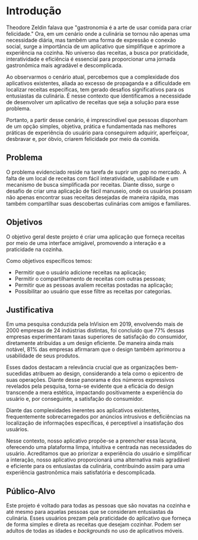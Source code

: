# Introdução

Theodore Zeldin falava que "gastronomia é a arte de usar comida para criar felicidade." Ora, em um cenário onde a culinária se tornou não apenas uma necessidade diária, mas também uma forma de expressão e conexão social, surge a importância de um aplicativo que simplifique e aprimore a experiência na cozinha. No universo das receitas, a busca por praticidade, interatividade e eficiência é essencial para proporcionar uma jornada gastronômica mais agradável e descomplicada.

Ao observarmos o cenário atual, percebemos que a complexidade dos aplicativos existentes, aliada ao excesso de propaganda e a dificuldade em localizar receitas específicas, tem gerado desafios significativos para os entusiastas da culinária. É nesse contexto que identificamos a necessidade de desenvolver um aplicativo de receitas que seja a solução para esse problema.

Portanto, a partir desse cenário, é imprescindível que pessoas disponham de um opção simples, objetiva, prática e fundamentada nas melhores práticas de experiência do usuário para conseguirem adquirir, aperfeiçoar, desbravar e, por óbvio, criarem felicidade por meio da comida.

## Problema
O problema evidenciado reside na tarefa de suprir um _gap_ no mercado. A falta de um local de receitas com fácil interatividade, usabilidade e um mecanismo de busca simplificada por receitas. Diante disso, surge o desafio de criar uma aplicação de fácil manuseio, onde os usuários possam não apenas encontrar suas receitas desejadas de maneira rápida, mas também compartilhar suas descobertas culinárias com amigos e familiares.

## Objetivos

O objetivo geral deste projeto é criar uma aplicação que forneça receitas por meio de uma interface amigável, promovendo a interação e a praticidade na cozinha. 

Como objetivos específicos temos:
  - Permitir que o usuário adicione receitas na aplicação;
  - Permitir o compartilhamento de receitas com outras pessoas;
  - Permitir que as pessoas avaliem receitas postadas na aplicação; 
  - Possibilitar ao usuário que esse filtre as receitas por categorias.
 
## Justificativa

Em uma pesquisa conduzida pela InVision em 2019, envolvendo mais de 2000 empresas de 24 indústrias distintas, foi concluído que 77% dessas empresas experimentaram taxas superiores de satisfação do consumidor, diretamente atribuídas a um design eficiente. De maneira ainda mais notável, 81% das empresas afirmaram que o design também aprimorou a usabilidade de seus produtos.

Esses dados destacam a relevância crucial que as organizações bem-sucedidas atribuem ao design, considerando a tela como o epicentro de suas operações. Diante desse panorama e dos números expressivos revelados pela pesquisa, torna-se evidente que a eficácia do design transcende a mera estética, impactando positivamente a experiência do usuário e, por conseguinte, a satisfação do consumidor.

Diante das complexidades inerentes aos aplicativos existentes, frequentemente sobrecarregados por anúncios intrusivos e deficiências na localização de informações específicas, é perceptível a insatisfação dos usuários. 

Nesse contexto, nosso aplicativo propõe-se a preencher essa lacuna, oferecendo uma plataforma limpa, intuitiva e centrada nas necessidades do usuário. Acreditamos que ao priorizar a experiência do usuário e simplificar a interação, nosso aplicativo proporcionará uma alternativa mais agradável e eficiente para os entusiastas da culinária, contribuindo assim para uma experiência gastronômica mais satisfatória e descomplicada.

## Público-Alvo

Este projeto é voltado para todas as pessoas que são novatas na cozinha e até mesmo para aquelas pessoas que se consideram entusiastas da culinária. Esses usuários prezam pela praticidade do aplicativo que forneça de forma simples e direta as receitas que desejam cozinhar. Podem ser adultos de todas as idades e _backgrounds_ no uso de aplicativos móveis.





